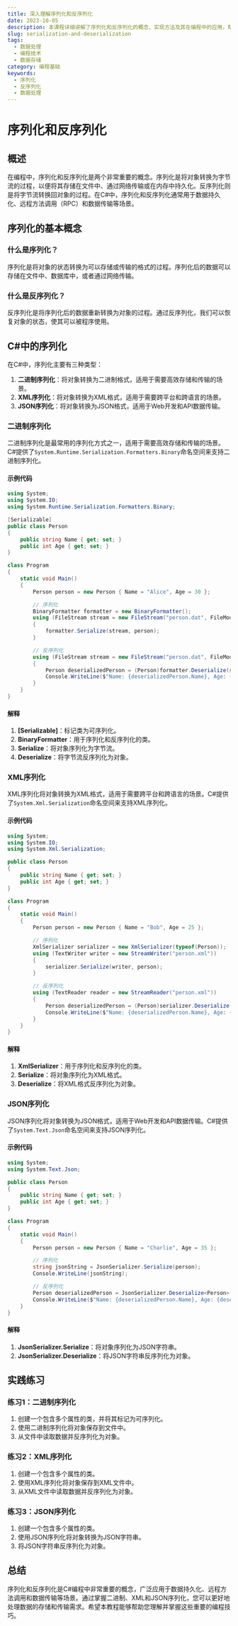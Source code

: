 ```yaml
---
title: 深入理解序列化和反序列化
date: 2023-10-05
description: 本课程详细讲解了序列化和反序列化的概念、实现方法及其在编程中的应用，帮助开发者更好地处理数据存储和传输。
slug: serialization-and-deserialization
tags:
  - 数据处理
  - 编程技术
  - 数据存储
category: 编程基础
keywords:
  - 序列化
  - 反序列化
  - 数据处理
---
```


# 序列化和反序列化

## 概述

在编程中，序列化和反序列化是两个非常重要的概念。序列化是将对象转换为字节流的过程，以便将其存储在文件中、通过网络传输或在内存中持久化。反序列化则是将字节流转换回对象的过程。在C#中，序列化和反序列化通常用于数据持久化、远程方法调用（RPC）和数据传输等场景。

## 序列化的基本概念

### 什么是序列化？

序列化是将对象的状态转换为可以存储或传输的格式的过程。序列化后的数据可以存储在文件中、数据库中，或者通过网络传输。

### 什么是反序列化？

反序列化是将序列化后的数据重新转换为对象的过程。通过反序列化，我们可以恢复对象的状态，使其可以被程序使用。

## C#中的序列化

在C#中，序列化主要有三种类型：

1. **二进制序列化**：将对象转换为二进制格式，适用于需要高效存储和传输的场景。
2. **XML序列化**：将对象转换为XML格式，适用于需要跨平台和跨语言的场景。
3. **JSON序列化**：将对象转换为JSON格式，适用于Web开发和API数据传输。

### 二进制序列化

二进制序列化是最常用的序列化方式之一，适用于需要高效存储和传输的场景。C#提供了`System.Runtime.Serialization.Formatters.Binary`命名空间来支持二进制序列化。

#### 示例代码

```csharp
using System;
using System.IO;
using System.Runtime.Serialization.Formatters.Binary;

[Serializable]
public class Person
{
    public string Name { get; set; }
    public int Age { get; set; }
}

class Program
{
    static void Main()
    {
        Person person = new Person { Name = "Alice", Age = 30 };

        // 序列化
        BinaryFormatter formatter = new BinaryFormatter();
        using (FileStream stream = new FileStream("person.dat", FileMode.Create))
        {
            formatter.Serialize(stream, person);
        }

        // 反序列化
        using (FileStream stream = new FileStream("person.dat", FileMode.Open))
        {
            Person deserializedPerson = (Person)formatter.Deserialize(stream);
            Console.WriteLine($"Name: {deserializedPerson.Name}, Age: {deserializedPerson.Age}");
        }
    }
}
```

#### 解释

1. **[Serializable]**：标记类为可序列化。
2. **BinaryFormatter**：用于序列化和反序列化的类。
3. **Serialize**：将对象序列化为字节流。
4. **Deserialize**：将字节流反序列化为对象。

### XML序列化

XML序列化将对象转换为XML格式，适用于需要跨平台和跨语言的场景。C#提供了`System.Xml.Serialization`命名空间来支持XML序列化。

#### 示例代码

```csharp
using System;
using System.IO;
using System.Xml.Serialization;

public class Person
{
    public string Name { get; set; }
    public int Age { get; set; }
}

class Program
{
    static void Main()
    {
        Person person = new Person { Name = "Bob", Age = 25 };

        // 序列化
        XmlSerializer serializer = new XmlSerializer(typeof(Person));
        using (TextWriter writer = new StreamWriter("person.xml"))
        {
            serializer.Serialize(writer, person);
        }

        // 反序列化
        using (TextReader reader = new StreamReader("person.xml"))
        {
            Person deserializedPerson = (Person)serializer.Deserialize(reader);
            Console.WriteLine($"Name: {deserializedPerson.Name}, Age: {deserializedPerson.Age}");
        }
    }
}
```

#### 解释

1. **XmlSerializer**：用于序列化和反序列化的类。
2. **Serialize**：将对象序列化为XML格式。
3. **Deserialize**：将XML格式反序列化为对象。

### JSON序列化

JSON序列化将对象转换为JSON格式，适用于Web开发和API数据传输。C#提供了`System.Text.Json`命名空间来支持JSON序列化。

#### 示例代码

```csharp
using System;
using System.Text.Json;

public class Person
{
    public string Name { get; set; }
    public int Age { get; set; }
}

class Program
{
    static void Main()
    {
        Person person = new Person { Name = "Charlie", Age = 35 };

        // 序列化
        string jsonString = JsonSerializer.Serialize(person);
        Console.WriteLine(jsonString);

        // 反序列化
        Person deserializedPerson = JsonSerializer.Deserialize<Person>(jsonString);
        Console.WriteLine($"Name: {deserializedPerson.Name}, Age: {deserializedPerson.Age}");
    }
}
```

#### 解释

1. **JsonSerializer.Serialize**：将对象序列化为JSON字符串。
2. **JsonSerializer.Deserialize**：将JSON字符串反序列化为对象。

## 实践练习

### 练习1：二进制序列化

1. 创建一个包含多个属性的类，并将其标记为可序列化。
2. 使用二进制序列化将对象保存到文件中。
3. 从文件中读取数据并反序列化为对象。

### 练习2：XML序列化

1. 创建一个包含多个属性的类。
2. 使用XML序列化将对象保存到XML文件中。
3. 从XML文件中读取数据并反序列化为对象。

### 练习3：JSON序列化

1. 创建一个包含多个属性的类。
2. 使用JSON序列化将对象转换为JSON字符串。
3. 将JSON字符串反序列化为对象。

## 总结

序列化和反序列化是C#编程中非常重要的概念，广泛应用于数据持久化、远程方法调用和数据传输等场景。通过掌握二进制、XML和JSON序列化，您可以更好地处理数据的存储和传输需求。希望本教程能够帮助您理解并掌握这些重要的编程技巧。